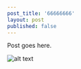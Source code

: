 ```yaml
---
post_title: '66666666'
layout: post
published: false
---
```

Post goes here.

![alt text](https://raw.githubusercontent.com/Serhiofirst/post/master/posts/animation_scripting.gif)

